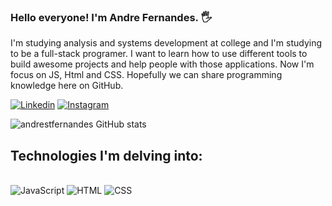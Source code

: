 ### Hello everyone! I'm Andre Fernandes. 🖐️
I'm studying analysis and systems development at college and I'm studying to be a full-stack programer. 
I want to learn how to use different tools to build awesome projects and help people with those applications.
Now I'm focus on JS, Html and CSS.
Hopefully we can share programming knowledge here on GitHub. 


[![Linkedin](https://img.shields.io/badge/LinkedIn-0077B5?style=for-the-badge&logo=linkedin&logoColor=white)](https://www.linkedin.com/in/andresamuel-fernandes/)
[![Instagram](https://img.shields.io/badge/Instagram-E4405F?style=for-the-badge&logo=instagram&logoColor=white)](https://www.instagram.com/andre_tfernandes/)

![andrestfernandes GitHub stats](https://github-readme-stats.vercel.app/api?username=andrestfernandes&show_icons=true&theme=dracula)


## Technologies I'm delving into:

<div style="display: inline_block"><br/>
    <img alt="JavaScript" src="https://img.shields.io/badge/JavaScript-F7DF1E?style=for-the-badge&logo=javascript&logoColor=black">
    <img alt="HTML" src="https://img.shields.io/badge/HTML5-E34F26?style=for-the-badge&logo=html5&logoColor=white">
    <img alt="CSS" src="https://img.shields.io/badge/CSS-239120?&style=for-the-badge&logo=css3&logoColor=white">

</div>
